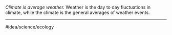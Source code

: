 *Climate is average weather.* Weather is the day to day fluctuations in climate, while the climate is the general averages of weather events. 

---
#idea/science/ecology 